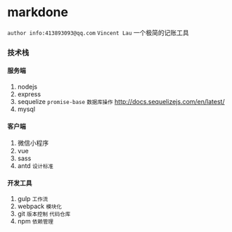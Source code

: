 # markdone
`author info:413893093@qq.com` 
 `Vincent Lau`
一个极简的记账工具


### 技术栈
#### 服务端
1.	nodejs	
2.	express 
3.	sequelize `promise-base`  `数据库操作`  http://docs.sequelizejs.com/en/latest/
4.	mysql 

#### 客户端
1.	微信小程序
2.	vue
3.	sass
4.	antd	`设计标准`

#### 开发工具
1.	gulp	`工作流`
2.	webpack `模块化`
3.	git	`版本控制` `代码仓库`
4.	npm `依赖管理`
